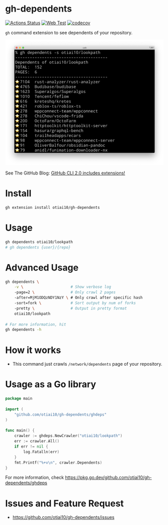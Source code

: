 # gh-dependents

[![Actions Status](https://github.com/otiai10/gh-dependents/workflows/Go/badge.svg)](https://github.com/otiai10/gh-dependents/actions)
[![Web Test](https://github.com/otiai10/gh-dependents/actions/workflows/webtest.yaml/badge.svg)](https://github.com/otiai10/gh-dependents/actions/workflows/webtest.yaml)
[![codecov](https://codecov.io/gh/otiai10/gh-dependents/branch/main/graph/badge.svg)](https://codecov.io/gh/otiai10/gh-dependents)

`gh` command extension to see dependents of your repository.

![screenshot](https://raw.githubusercontent.com/otiai10/gh-dependents/main/screenshot.png)

See The GitHub Blog: [GitHub CLI 2.0 includes extensions!](https://github.blog/2021-08-24-github-cli-2-0-includes-extensions/)

# Install

```sh
gh extension install otiai10/gh-dependents
```

# Usage

```sh
gh dependents otiai10/lookpath
# gh dependents {user}/{repo}
```

# Advanced Usage

```sh
gh dependents \
    -v \                     # Show verbose log
    -page=2 \                # Only crawl 2 pages
    -after=MjM1ODQzNDY1NzY \ # Only crawl after specific hash
    -sort=fork \             # Sort output by num of forks
    -pretty \                # Output in pretty format
    otiai10/lookpath

# For more information, hit
gh dependents -h
```

# How it works

- This command just crawls `/network/dependents` page of your repository.

# Usage as a Go library

```go
package main

import (
    "github.com/otiai10/gh-dependents/ghdeps"
)

func main() {
    crawler := ghdeps.NewCrawler("otiai10/lookpath")
	err := crawler.All()
    if err != nil {
        log.Fatalln(err)
    }
    fmt.Printf("%+v\n", crawler.Dependents)
}
```

For more information, check https://pkg.go.dev/github.com/otiai10/gh-dependents/ghdeps

# Issues and Feature Request

- https://github.com/otiai10/gh-dependents/issues
